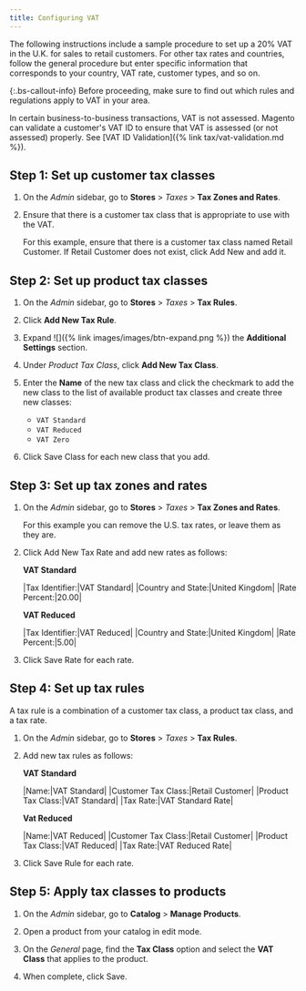 ```yaml
---
title: Configuring VAT
---
```


The following instructions include a sample procedure to set up a 20% VAT in the U.K. for sales to retail customers. For other tax rates and countries, follow the general procedure but enter specific information that corresponds to your country, VAT rate, customer types, and so on.

{:.bs-callout-info}
Before proceeding, make sure to find out which rules and regulations apply to VAT in your area.

In certain business-to-business transactions, VAT is not assessed. Magento can validate a customer's VAT ID to ensure that VAT is assessed (or not assessed) properly. See [VAT ID Validation]({% link tax/vat-validation.md %}).

## Step 1: Set up customer tax classes

1. On the _Admin_ sidebar, go to **Stores** > _Taxes_ > **Tax Zones and Rates**.

1. Ensure that there is a customer tax class that is appropriate to use with the VAT.

   For this example, ensure that there is a customer tax class named Retail Customer. If Retail Customer does not exist, click <span class="btn">Add New</span> and add it.

## Step 2: Set up product tax classes

1. On the _Admin_ sidebar, go to **Stores** >  _Taxes_ > **Tax Rules**.

1. Click **Add New Tax Rule**.

1. Expand ![]({% link images/images/btn-expand.png %}) the **Additional Settings** section.

1. Under _Product Tax Class_, click **Add New Tax Class**.

1. Enter the **Name** of the new tax class and click the checkmark to add the new class to the list of available product tax classes and create three new classes:

   - `VAT Standard`
   - `VAT Reduced`
   - `VAT Zero`

1. Click <span class="btn">Save Class</span> for each new class that you add.

## Step 3: Set up tax zones and rates

1. On the _Admin_ sidebar, go to **Stores** >  _Taxes_ > **Tax Zones and Rates**.

   For this example you can remove the U.S. tax rates, or leave them as they are.

1. Click <span class="btn">Add New Tax Rate</span> and add new rates as follows:

   **VAT Standard**

   |Tax Identifier:|VAT Standard|
   |Country and State:|United Kingdom|
   |Rate Percent:|20.00|

   **VAT Reduced**

   |Tax Identifier:|VAT Reduced|
   |Country and State:|United Kingdom|
   |Rate Percent:|5.00|

1. Click <span class="btn">Save Rate</span> for each rate.

## Step 4: Set up tax rules

A tax rule is a combination of a customer tax class, a product tax class, and a tax rate.

1. On the _Admin_ sidebar, go to **Stores** > _Taxes_ > **Tax Rules**.

1. Add new tax rules as follows:

   **VAT Standard**

   |Name:|VAT Standard|
   |Customer Tax Class:|Retail Customer|
   |Product Tax Class:|VAT Standard|
   |Tax Rate:|VAT Standard Rate|

   **Vat Reduced**

   |Name:|VAT Reduced|
   |Customer Tax Class:|Retail Customer|
   |Product Tax Class:|VAT Reduced|
   |Tax Rate:|VAT Reduced Rate|

1. Click <span class="btn">Save Rule</span> for each rate.

## Step 5: Apply tax classes to products

1. On the _Admin_ sidebar, go to **Catalog** > **Manage Products**.

1. Open a product from your catalog in edit mode.

1. On the _General_ page, find the **Tax Class** option and select the **VAT Class** that applies to the product.

1. When complete, click <span class="btn">Save</span>.
